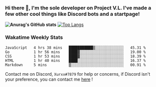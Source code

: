 ### Hi there 👋, I'm the sole developer on Project V.L. I've made a few other cool things like Discord bots and a startpage!
**![Anurag's GitHub stats](https://github-readme-stats.vercel.app/api?username=5late&count_private=true&show_icons=true&theme=tokyonight)**
[![Top Langs](https://github-readme-stats.vercel.app/api/top-langs/?username=5late&theme=ayu-mirage)](https://github.com/anuraghazra/github-readme-stats)

### Wakatime Weekly Stats

<!--START_SECTION:waka-->
```text
JavaScript   4 hrs 38 mins   ███████████▒░░░░░░░░░░░░░   45.31 % 
Go           1 hr 56 mins    ████▓░░░░░░░░░░░░░░░░░░░░   19.00 % 
CSS          1 hr 53 mins    ████▓░░░░░░░░░░░░░░░░░░░░   18.39 % 
HTML         1 hr 40 mins    ████░░░░░░░░░░░░░░░░░░░░░   16.37 % 
Markdown     5 mins          ▒░░░░░░░░░░░░░░░░░░░░░░░░   00.91 % 
```
<!--END_SECTION:waka-->

Contact me on Discord, ``Xurxx#7879`` for help or concerns, if Discord isn't your preference, you can contact me [here](https://github.com/5late/5late/issues) !
